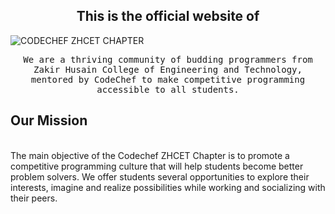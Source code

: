 <h2 align="center"> This is the official website of <br/> </h2> 

![CODECHEF ZHCET CHAPTER](https://user-images.githubusercontent.com/96831851/151702117-fe4fe4fb-635f-40a3-ac37-a0dcf089d7cb.png)

<p align="center"> <samp>We are a thriving community of budding programmers from Zakir Husain College of Engineering and Technology, mentored by CodeChef to make competitive programming accessible to all students.  

  ## Our Mission 
  <br>
  The main objective of the Codechef ZHCET Chapter is to promote a competitive programming culture that will help students become better problem solvers. We offer students several opportunities to explore their interests, imagine and realize possibilities while working and socializing with their peers. 
